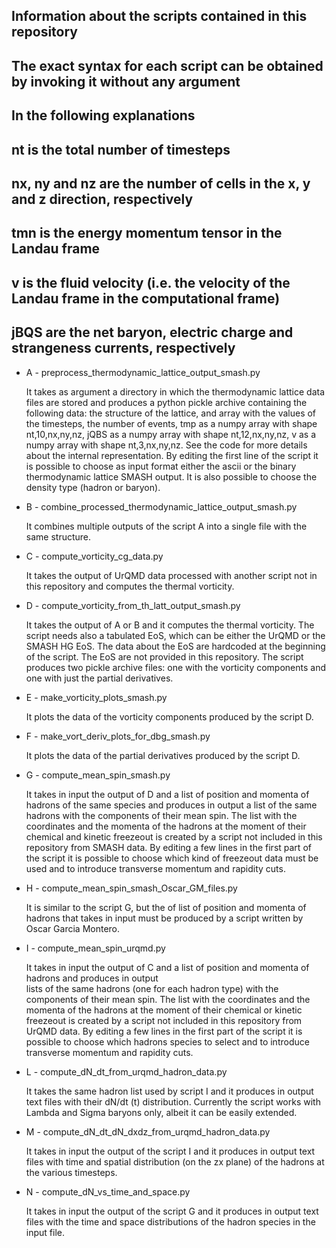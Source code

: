 ## Information about the scripts contained in this repository
## The exact syntax for each script can be obtained by invoking it without any argument
## In the following explanations
## nt is the total number of timesteps
## nx, ny and nz are the number of cells in the x, y and z direction, respectively
## tmn is the energy momentum tensor in the Landau frame
## v is the fluid velocity (i.e. the velocity of the Landau frame in the computational frame)
## jBQS are the net baryon, electric charge and strangeness currents, respectively

* A - preprocess_thermodynamic_lattice_output_smash.py
  
  It takes as argument a directory in which the thermodynamic lattice data files are stored and
  produces a python pickle archive containing the following data: the structure of the lattice,
  and array with the values of the timesteps, the number of events, tmp as a numpy array with shape
  nt,10,nx,ny,nz, jQBS as a numpy array with shape nt,12,nx,ny,nz, v as a numpy array with shape
  nt,3,nx,ny,nz. See the code for more details about the internal representation.
  By editing the first line of the script it is possible to choose as input format either the ascii
  or the binary thermodynamic lattice SMASH output. It is also possible to choose the density type
  (hadron or baryon).

* B - combine_processed_thermodynamic_lattice_output_smash.py

  It combines multiple outputs of the script A into a single file with the same structure.

* C - compute_vorticity_cg_data.py

  It takes the output of UrQMD data processed with another script not in this repository
  and computes the thermal vorticity.
  
* D - compute_vorticity_from_th_latt_output_smash.py
  
  It takes the output of A or B and it computes the thermal vorticity.
  The script needs also a tabulated EoS, which can be either the UrQMD or the SMASH HG EoS.
  The data about the EoS are hardcoded at the beginning of the script.
  The EoS are not provided in this repository.
  The script produces two pickle archive files: one with the vorticity components and one with
  just the partial derivatives.

* E - make_vorticity_plots_smash.py

  It plots the data of the vorticity components produced by the script D.

* F - make_vort_deriv_plots_for_dbg_smash.py

  It plots the data of the partial derivatives produced by the script D.

* G - compute_mean_spin_smash.py

  It takes in input the output of D and a list of position and momenta of hadrons of the same species and
  produces in output a list of the same hadrons with the components of their mean spin.
  The list with the coordinates and the momenta of the hadrons at the moment of their chemical and kinetic
  freezeout is created by a script not included in this repository from SMASH data.
  By editing a few lines in the first part of the script it is possible to choose which kind of freezeout
  data must be used and to introduce transverse momentum and rapidity cuts.

* H - compute_mean_spin_smash_Oscar_GM_files.py

  It is similar to the script G, but the of list of position and momenta of hadrons that takes in input
  must be produced by a script written by Oscar Garcia Montero.

* I - compute_mean_spin_urqmd.py
 
  It takes in input the output of C and a list of position and momenta of hadrons and produces in output  
  lists of the same hadrons (one for each hadron type) with the components of their mean spin.
  The list with the coordinates and the momenta of the hadrons at the moment of their chemical or kinetic 
  freezeout is created by a script not included in this repository from UrQMD data.
  By editing a few lines in the first part of the script it is possible to choose which hadrons species
  to select and to introduce transverse momentum and rapidity cuts.

* L - compute_dN_dt_from_urqmd_hadron_data.py
 
  It takes the same hadron list used by script I and it produces in output text files with their
  dN/dt (t) distribution. Currently the script works with Lambda and Sigma baryons only, albeit it can be
  easily extended.

* M - compute_dN_dt_dN_dxdz_from_urqmd_hadron_data.py

  It takes in input the output of the script I and it produces in output text files with time and spatial
  distribution (on the zx plane) of the hadrons at the various timesteps.

* N - compute_dN_vs_time_and_space.py

  It takes in input the output of the script G and it produces in output text files with the time and space
  distributions of the hadron species in the input file.
